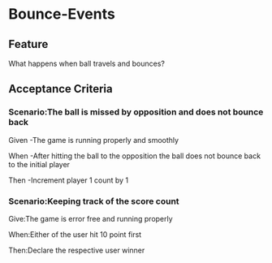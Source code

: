 # Bounce-Events

## Feature

What happens when ball travels and bounces?

## Acceptance Criteria

### Scenario:The ball is missed by opposition and does not bounce back

  Given -The game is running properly and smoothly

  When -After hitting the ball to the opposition
  the ball does not bounce back to the initial player

  Then -Increment player 1 count by 1
  
### Scenario:Keeping track of the score count

Give:The game is error free and running properly

When:Either of the user hit 10 point first

Then:Declare the respective user winner
